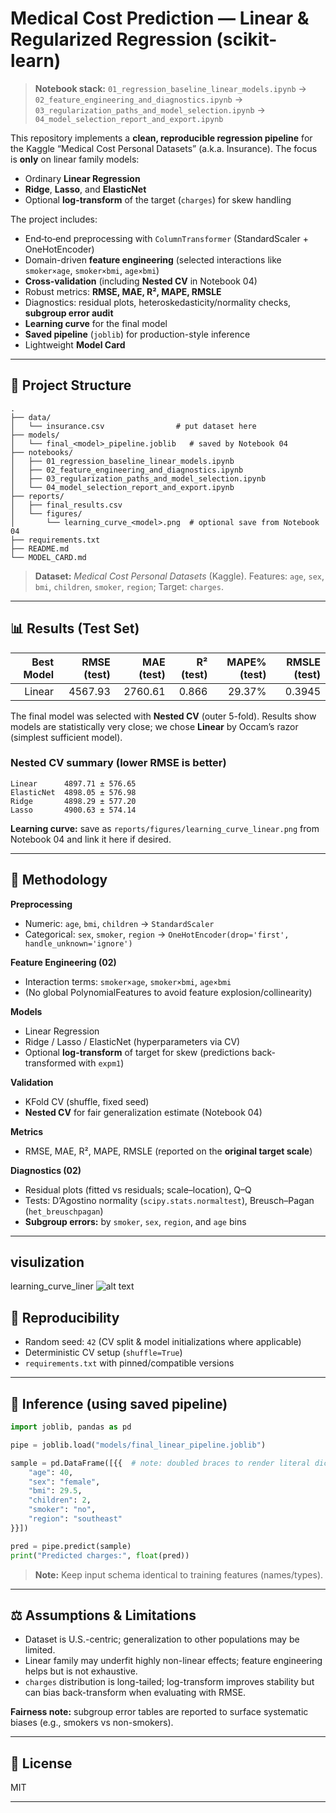 # Medical Cost Prediction — Linear & Regularized Regression (scikit-learn)

> **Notebook stack:** `01_regression_baseline_linear_models.ipynb` → `02_feature_engineering_and_diagnostics.ipynb` → `03_regularization_paths_and_model_selection.ipynb` → `04_model_selection_report_and_export.ipynb`

This repository implements a **clean, reproducible regression pipeline** for the Kaggle “Medical Cost Personal Datasets” (a.k.a. Insurance). The focus is **only** on linear family models:
- Ordinary **Linear Regression**
- **Ridge**, **Lasso**, and **ElasticNet**
- Optional **log-transform** of the target (`charges`) for skew handling

The project includes:
- End‑to‑end preprocessing with `ColumnTransformer` (StandardScaler + OneHotEncoder)
- Domain-driven **feature engineering** (selected interactions like `smoker×age`, `smoker×bmi`, `age×bmi`)
- **Cross-validation** (including **Nested CV** in Notebook 04)
- Robust metrics: **RMSE, MAE, R², MAPE, RMSLE**
- Diagnostics: residual plots, heteroskedasticity/normality checks, **subgroup error audit**
- **Learning curve** for the final model
- **Saved pipeline** (`joblib`) for production-style inference
- Lightweight **Model Card**

---

## 📂 Project Structure

```
.
├── data/
│   └── insurance.csv                # put dataset here
├── models/
│   └── final_<model>_pipeline.joblib   # saved by Notebook 04
├── notebooks/
│   ├── 01_regression_baseline_linear_models.ipynb
│   ├── 02_feature_engineering_and_diagnostics.ipynb
│   ├── 03_regularization_paths_and_model_selection.ipynb
│   └── 04_model_selection_report_and_export.ipynb
├── reports/
│   ├── final_results.csv
│   └── figures/
│       └── learning_curve_<model>.png  # optional save from Notebook 04
├── requirements.txt
├── README.md
└── MODEL_CARD.md
```

> **Dataset:** *Medical Cost Personal Datasets* (Kaggle). Features: `age`, `sex`, `bmi`, `children`, `smoker`, `region`; Target: `charges`.

---

## 📊 Results (Test Set)

| Best Model | RMSE (test) | MAE (test) | R² (test) | MAPE% (test) | RMSLE (test) |
|-----------:|------------:|-----------:|----------:|-------------:|-------------:|
| Linear    |    4567.93 |    2760.61 |    0.866 |       29.37% |      0.3945 |

The final model was selected with **Nested CV** (outer 5-fold). Results show models are statistically very close; we chose **Linear** by Occam’s razor (simplest sufficient model).

### Nested CV summary (lower RMSE is better)
```
Linear      4897.71 ± 576.65
ElasticNet  4898.05 ± 576.98
Ridge       4898.29 ± 577.20
Lasso       4900.63 ± 574.14
```

**Learning curve:** save as `reports/figures/learning_curve_linear.png` from Notebook 04 and link it here if desired.

---

## 🧠 Methodology

**Preprocessing**
- Numeric: `age`, `bmi`, `children` → `StandardScaler`
- Categorical: `sex`, `smoker`, `region` → `OneHotEncoder(drop='first', handle_unknown='ignore')`

**Feature Engineering (02)**
- Interaction terms: `smoker×age`, `smoker×bmi`, `age×bmi`
- (No global PolynomialFeatures to avoid feature explosion/collinearity)

**Models**
- Linear Regression
- Ridge / Lasso / ElasticNet (hyperparameters via CV)
- Optional **log-transform** of target for skew (predictions back-transformed with `expm1`)

**Validation**
- KFold CV (shuffle, fixed seed)
- **Nested CV** for fair generalization estimate (Notebook 04)

**Metrics**
- RMSE, MAE, R², MAPE, RMSLE (reported on the **original target scale**)

**Diagnostics (02)**
- Residual plots (fitted vs residuals; scale–location), Q–Q
- Tests: D’Agostino normality (`scipy.stats.normaltest`), Breusch–Pagan (`het_breuschpagan`)
- **Subgroup errors:** by `smoker`, `sex`, `region`, and `age` bins

---
##  visulization 

learning_curve_liner   ![alt text](reports/figures/learning_curve_Linear.png)


## 🧪 Reproducibility

- Random seed: `42` (CV split & model initializations where applicable)
- Deterministic CV setup (`shuffle=True`)
- `requirements.txt` with pinned/compatible versions

---

## 🔧 Inference (using saved pipeline)

```python
import joblib, pandas as pd

pipe = joblib.load("models/final_linear_pipeline.joblib")

sample = pd.DataFrame([{{  # note: doubled braces to render literal dict
    "age": 40,
    "sex": "female",
    "bmi": 29.5,
    "children": 2,
    "smoker": "no",
    "region": "southeast"
}}])

pred = pipe.predict(sample)
print("Predicted charges:", float(pred))
```

> **Note:** Keep input schema identical to training features (names/types).

---

## ⚖️ Assumptions & Limitations

- Dataset is U.S.-centric; generalization to other populations may be limited.
- Linear family may underfit highly non-linear effects; feature engineering helps but is not exhaustive.
- `charges` distribution is long-tailed; log-transform improves stability but can bias back-transform when evaluating with RMSE.

**Fairness note:** subgroup error tables are reported to surface systematic biases (e.g., smokers vs non-smokers).

---

## 📄 License

MIT

---


